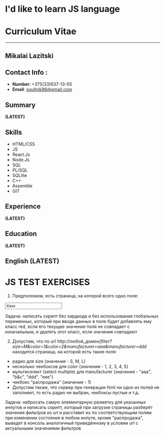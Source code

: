 # I'd like to learn JS language

# Curriculum Vitae
____

## Mikalai Lazitski

## Contact Info :
* **Number**: +375(33)637-13-05
* **Email**: <soullnik96@gmail.com>

## Summary  
**(LATEST)**

## Skills
* HTML/CSS
* JS
 * React.Js
 * Node.Js
* SQL
 * PL/SQL
 * SQLlite
* C++
* Assemble
* GIT

## Experience
**(LATEST)**

## Education
**(LATEST)**

## English **(LATEST)**


# JS TEST EXERCISES
1. Предположим, есть страница, на которой всего одно поле:

<style>.red {color: red;}</style>
<input type="text" name="name" id="name_input" value="Xxxx">

Задача: написать скрипт без хардкода и без использования глобальных переменных, который при вводе данных в поле будет добавлять ему класс red, если его текущее значение поля не совпадает с изначальным, и удалять этот класс, если значения совпадают

2. Допустим, что по url *http://любой_домен/filter?size=M&color=1&color=2&manufacturer=aaa&manufacturer=ddd* находится страница, на которой есть такие поля:
* радио для size (значения - S, M, L)
* несколько чекбоксов для color (значения - 1, 2, 3, 4, 5)
* мультиселект (select multiple) для manufacturer (значения - "aaa", "b&c", "ddd", "eee") 
* чекбокс "распродажа" (значение - 1)
* Допустим также, что сервер при генерации html ни одно из полей не заполняет, то есть радио не выбран, чекбоксы пустые и т.д.

Задача: набросать самую элементарную разметку для указанных инпутов и написать скрипт, который 
при загрузке страницы разберёт значения фильтров из url и расставит их по соответствующим полям
при изменении состояния в любом инпуте, кроме "распродажа", выведет в консоль аналогичный приведённому в условии url с актуальными значениями фильтров

